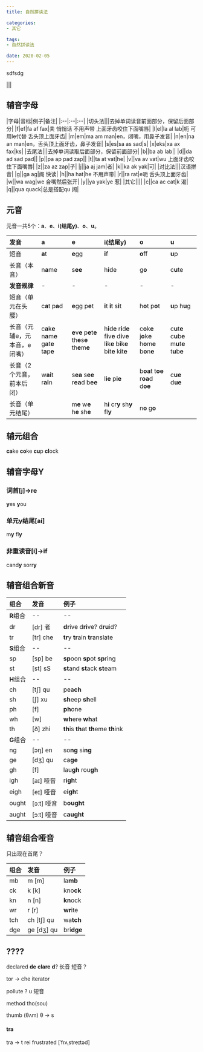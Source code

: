 ```yaml
---
title: 自然拼读法

categories:
- 其它

tags:
- 自然拼读法

date: 2020-02-05
---
```


sdfsdg

|||

## 辅音字母
|字母|音标|例子|备注|
|:--|:--|:--|
|切头法|||去掉单词读音前面部分，保留后面部分|
|f|ef|fa af fax|夫 悄悄话 不用声带 上面牙齿咬住下面嘴唇|
|l|el|la al lab|呃 可用le代替 舌头顶上面牙齿|
|m|em|ma am man|en，闭嘴，用鼻子发音|
|n|en|na an man|en，舌头顶上面牙齿，鼻子发音|
|s|es|sa as sad|s|
|x|eks|xa ax fax|ks|
|去尾法|||去掉单词读取后面部分，保留前面部分|
|b||ba ab lab||
|d||da ad sad pad||
|p||pa ap pad zap||
|t||ta at vat|he|
|v||va av vat|wu 上面牙齿咬住下面嘴唇|
|z||za az zap|子|
|j||ja aj jam|者|
|k||ka ak yak|可|
|对比法|||汉语拼音|
|g||ga ag|阁 快读|
|h||ha hat|he 不用声带|
|r||ra rat|e呃 舌头顶上面牙齿|
|w||wa wag|we 合嘴然后张开|
|y||ya yak|ye 惹|
|其它||||
|c||ca ac cat|k 渴|
|q||qua quack|总是搭配qu 阔|

## 元音
元音一共5个：**a**、**e**、**i(结尾y)**、**o**、**u**。

|发音|a|e|i(结尾y)|o|u|
|:--|:--|:--|:--|:--|:--|
|短音|**a**t|**e**gg|**i**f|**o**ff|**u**p|
|长音（本音）|n**a**me|s**ee**|h**i**de|g**o**|c**u**te|
|**发音规律**|-|-|-|-|-|
|短音（单元在头腰）|c**a**t p**a**d|**e**gg p**e**t|**i**t **i**t s**i**t|h**o**t p**o**t|**u**p h**u**g|
|长音（元辅e，元本音，e闭嘴）|c**a**k**e** n**a**m**e** g**a**t**e** t**a**p**e**|**e**v**e** p**e**t**e** th**e**s**e** th**e**m**e**|h**i**d**e** r**i**d**e** f**i**v**e** d**i**v**e** l**i**k**e** b**i**k**e** b**i**t**e** k**i**t**e**|c**o**k**e** j**o**k**e** h**o**m**e** b**o**n**e**|c**u**t**e** c**u**b**e** m**u**t**e** t**u**b**e**|
|长音（2个元音，前本后闭）|w**ai**t r**ai**n|s**ea** s**ee** r**ea**d b**ee**|l**ie** p**ie**|b**oa**t t**oe** r**oa**d d**oe**|c**ue** d**ue**|
|长音（单元结尾）||m**e** w**e** h**e** sh**e**|h**i** cr**y** sh**y** fl**y**|n**o** g**o**||

## 辅元组合
**ca**ke
**co**ke
**cu**p
**cl**ock

## 辅音字母Y
### 词首[j]->re
**y**es
**y**ou

### 单元y结尾[ai]
m**y** fl**y**

### 非重读音[i]->if
cand**y**
sorr**y**

## 辅音组合新音
|组合|发音|例子|
|:--|:--|:--|
|**R**组合|--|--|
|dr|[dr] 者|**dr**ive d**ri**ve? d**ru**id?|
|tr|[tr] che|**tr**y **tr**ain **tr**anslate|
|**S**组合|--|--|
|sp|[sp] be|**sp**oon **sp**ot **sp**ring|
|st|[st] sS|**st**and **st**ack **st**eam|
|**H**组合|--|--|
|ch|[tʃ] qu|pea**ch**|
|sh|[ʃ] xu|**sh**eep **sh**ell|
|ph|[f]|**ph**one|
|wh|[w]|**wh**ere **wh**at|
|th|[ð] zhi|**th**is **th**at **th**eme **th**ink|
|**G**组合|--|--|
|ng|[ɔŋ] en|so**ng** si**ng**|
|ge|[dʒ] qu|ca**ge**|
|gh|[f]|lau**gh** rou**gh**|
|igh|[aɪ] 哑音|r**igh**t|
|eigh|[eɪ] 哑音|e**igh**t|
|ought|[ɔːt] 哑音|b**ought**|
|aught|[ɔːt] 哑音|c**aught**|

## 辅音组合哑音
只出现在首尾？

|组合|发音|例子|
|:--|:--|:--|
|mb|m [m]|la**mb**|
|ck|k [k]|kno**ck**|
|kn|n [n]|**kn**ock|
|wr|r [r]|**wr**ite||
|tch|ch [tʃ] qu|wa**tch**|
|dge|ge [dʒ] qu|bri**dge**|


## ????
declared
**de** **clare** **d**? 长音 短音？

tor -> che iterator

pollute ? u 短音

method tho(sou)

thumb (θʌm) θ -> s

#### tra
tra -> t rei
frustrated [ˈfrʌˌstreɪtəd]